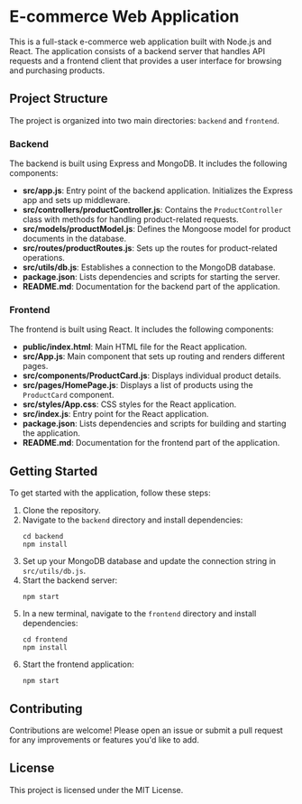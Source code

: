 # E-commerce Web Application

This is a full-stack e-commerce web application built with Node.js and React. The application consists of a backend server that handles API requests and a frontend client that provides a user interface for browsing and purchasing products.

## Project Structure

The project is organized into two main directories: `backend` and `frontend`.

### Backend

The backend is built using Express and MongoDB. It includes the following components:

- **src/app.js**: Entry point of the backend application. Initializes the Express app and sets up middleware.
- **src/controllers/productController.js**: Contains the `ProductController` class with methods for handling product-related requests.
- **src/models/productModel.js**: Defines the Mongoose model for product documents in the database.
- **src/routes/productRoutes.js**: Sets up the routes for product-related operations.
- **src/utils/db.js**: Establishes a connection to the MongoDB database.
- **package.json**: Lists dependencies and scripts for starting the server.
- **README.md**: Documentation for the backend part of the application.

### Frontend

The frontend is built using React. It includes the following components:

- **public/index.html**: Main HTML file for the React application.
- **src/App.js**: Main component that sets up routing and renders different pages.
- **src/components/ProductCard.js**: Displays individual product details.
- **src/pages/HomePage.js**: Displays a list of products using the `ProductCard` component.
- **src/styles/App.css**: CSS styles for the React application.
- **src/index.js**: Entry point for the React application.
- **package.json**: Lists dependencies and scripts for building and starting the application.
- **README.md**: Documentation for the frontend part of the application.

## Getting Started

To get started with the application, follow these steps:

1. Clone the repository.
2. Navigate to the `backend` directory and install dependencies:
   ```
   cd backend
   npm install
   ```
3. Set up your MongoDB database and update the connection string in `src/utils/db.js`.
4. Start the backend server:
   ```
   npm start
   ```
5. In a new terminal, navigate to the `frontend` directory and install dependencies:
   ```
   cd frontend
   npm install
   ```
6. Start the frontend application:
   ```
   npm start
   ```

## Contributing

Contributions are welcome! Please open an issue or submit a pull request for any improvements or features you'd like to add.

## License

This project is licensed under the MIT License.